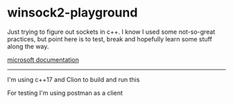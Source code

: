 # winsock2-playground

Just trying to figure out sockets in c++.
I know I used some not-so-great practices, but point here is to test, break and hopefully learn some stuff along the way.

[microsoft documentation](https://learn.microsoft.com/en-us/windows/win32/api/_winsock/#functions)

--- 

I'm using c++17 and Clion to build and run this

For testing I'm using postman as a client
